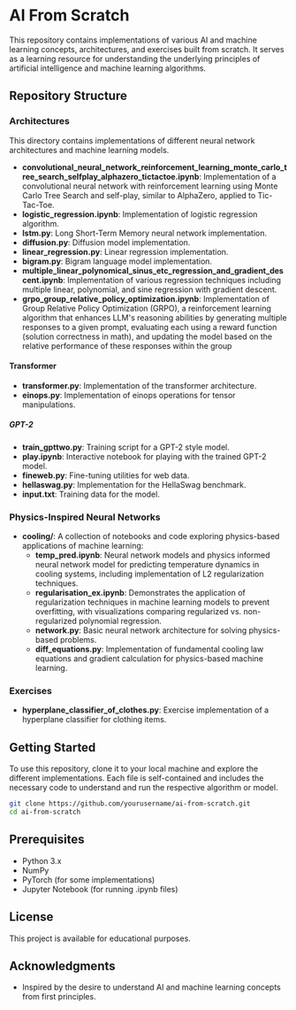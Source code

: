 # AI From Scratch

This repository contains implementations of various AI and machine learning concepts, architectures, and exercises built from scratch. It serves as a learning resource for understanding the underlying principles of artificial intelligence and machine learning algorithms.

## Repository Structure

### Architectures

This directory contains implementations of different neural network architectures and machine learning models.

- **convolutional_neural_network_reinforcement_learning_monte_carlo_tree_search_selfplay_alphazero_tictactoe.ipynb**: Implementation of a convolutional neural network with reinforcement learning using Monte Carlo Tree Search and self-play, similar to AlphaZero, applied to Tic-Tac-Toe.
- **logistic_regression.ipynb**: Implementation of logistic regression algorithm.
- **lstm.py**: Long Short-Term Memory neural network implementation.
- **diffusion.py**: Diffusion model implementation.
- **linear_regression.py**: Linear regression implementation.
- **bigram.py**: Bigram language model implementation.
- **multiple_linear_polynomical_sinus_etc_regression_and_gradient_descent.ipynb**: Implementation of various regression techniques including multiple linear, polynomial, and sine regression with gradient descent.
- **grpo_group_relative_policy_optimization.ipynb**: Implementation of Group Relative Policy Optimization (GRPO), a reinforcement learning algorithm that enhances LLM's reasoning abilities by generating multiple responses to a given prompt, evaluating each using a reward function (solution correctness in math), and updating the model based on the relative performance of these responses within the group

#### Transformer

- **transformer.py**: Implementation of the transformer architecture.
- **einops.py**: Implementation of einops operations for tensor manipulations.

##### GPT-2

- **train_gpttwo.py**: Training script for a GPT-2 style model.
- **play.ipynb**: Interactive notebook for playing with the trained GPT-2 model.
- **fineweb.py**: Fine-tuning utilities for web data.
- **hellaswag.py**: Implementation for the HellaSwag benchmark.
- **input.txt**: Training data for the model.

### Physics-Inspired Neural Networks

- **cooling/**: A collection of notebooks and code exploring physics-based applications of machine learning:
  - **temp_pred.ipynb**: Neural network models and physics informed neural network model for predicting temperature dynamics in cooling systems, including implementation of L2 regularization techniques.
  - **regularisation_ex.ipynb**: Demonstrates the application of regularization techniques in machine learning models to prevent overfitting, with visualizations comparing regularized vs. non-regularized polynomial regression.
  - **network.py**: Basic neural network architecture for solving physics-based problems.
  - **diff_equations.py**: Implementation of fundamental cooling law equations and gradient calculation for physics-based machine learning.

### Exercises

- **hyperplane_classifier_of_clothes.py**: Exercise implementation of a hyperplane classifier for clothing items.

## Getting Started

To use this repository, clone it to your local machine and explore the different implementations. Each file is self-contained and includes the necessary code to understand and run the respective algorithm or model.

```bash
git clone https://github.com/yourusername/ai-from-scratch.git
cd ai-from-scratch
```

## Prerequisites

- Python 3.x
- NumPy
- PyTorch (for some implementations)
- Jupyter Notebook (for running .ipynb files)

## License

This project is available for educational purposes.

## Acknowledgments

- Inspired by the desire to understand AI and machine learning concepts from first principles. 